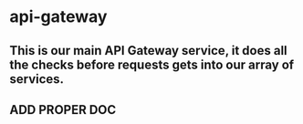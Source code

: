 # api-gateway
## This is our main API Gateway service, it does all the checks before requests gets into our array of services.
## ADD PROPER DOC

